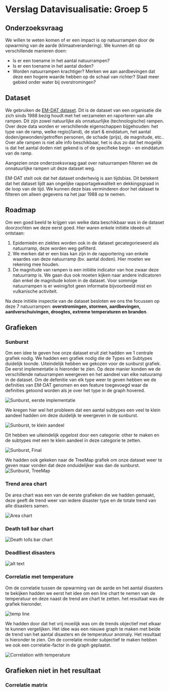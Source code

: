 # Verslag Datavisualisatie: Groep 5

## Onderzoeksvraag

We willen te weten komen of er een impact is op natuurrampen door de opwarming van de aarde (klimaatverandering). We kunnen dit op verschillende manieren doen:
- Is er een toename in het aantal natuurrampen?
- Is er een toename in het aantal doden?
- Worden natuurrampen krachtiger? Merken we aan aardbevingen dat deze een hogere waarde hebben op de schaal van richter? Staat meer gebied onder water bij overstromingen?

## Dataset

We gebruiken de [EM-DAT dataset](https://www.emdat.be/). Dit is de dataset van een organisatie die zich sinds 1988 bezig houdt met het verzamelen en raporteren van alle rampen. Dit zijn zowel natuurlijke als onnatuurlijke (technologische) rampen. 
Over deze data worden er verschillende eigenschappen bijgehouden: het type van de ramp, welke regio(/land), de start & einddatum, het aantal doden/gewonden/getroffen personen, de schade (prijs), de magnitude, etc.. 
Over alle rampen is niet alle info beschikbaar, het is dus zo dat het mogelijk is dat het aantal doden niet gekend is of de specifieke begin - en einddatum van de ramp.

Aangezien onze onderzoeksvraag gaat over natuurrampen filteren we de onnatuurlijke rampen uit deze dataset weg. 

EM-DAT stelt ook dat het dataset onderhevig is aan tijdsbias. Dit betekent dat het dataset lijdt aan ongelijke rapportagekwaliteit en dekkingsgraad in de loop van de tijd. We kunnen deze bias verminderen door het dataset te filteren om alleen gegevens na het jaar 1988 op te nemen.

## Roadmap

Om een goed beeld te krijgen van welke data beschikbaar was in de dataset doorzochten we deze eerst goed. Hier waren enkele initiële ideeën uit ontstaan:
1. Epidemieën en ziektes worden ook in de dataset gecategorieseerd als natuurramp, deze worden weg gefilterd.
2. We merken dat er een bias kan zijn in de rapportering van enkele waardes van deze natuurramp (bv. aantal doden). Hier moeten we rekening mee houden.
3. De magnitude van rampen is een initiële indicator van hoe zwaar deze natuurramp is. We gaan dus ook moeten kijken naar andere indicatoren dan enkel de magnitude kolom in de dataset. Voor sommige natuurrampen is er weinig/tot geen informatie bijvoorbeeld mist en vulkanische activiteit.

Na deze initiële inspectie van de dataset besloten we ons the focussen op deze 7 natuurrampen: **overstromingen, stormen, aardbevingen, aardverschuivingen, droogtes, extreme temperaturen en branden**.

## Grafieken
### Sunburst
Om een idee te geven hoe onze dataset eruit ziet hadden we 1 centrale grafiek nodig. We hadden een grafiek nodig die de Types en Subtypes duidelijk toonde. Uiteindelijk hebben we gekozen voor de sunburst grafiek. De eerst implementatie is hieronder te zien. Op deze manier konden we de verschillende natuurrampen weergeven en het aandeel van elke natuuramp in de dataset. Om de defenitie van elk type weer te geven hebben we de definities van EM-DAT genomen en een feature toegevoegd waar de definities getoond worden als je over het type in de graph hovered.

![Sunburst, eerste implementatie](/Assets/Selection_015.png)

We kregen hier wel het probleem dat een aantal subtypes een veel te klein aandeel hadden om deze duidelijk te weergeven in de sunburst.

![Sunburst, te klein aandeel](/Assets/Selection_016.png)

Dit hebben we uiteindelijk opgelost door een categorie: other te maken en de subtypes met een te klein aandeel in deze categorie te zetten.

![Sunburst, Final](/Assets/Selection_014.png)

We hadden ook gekeken naar de TreeMap grafiek om onze dataset weer te geven maar vonden dat deze onduidelijker was dan de sunburst.
![Sunburst, TreeMap](/Assets/image.png)


### Trend area chart
De area chart was een van de eerste grafieken die we hadden gemaakt, deze geeft de trend weer van iedere disaster type en de totale trend van alle disasters samen.

![Area chart](/Assets/area-chart.png)

### Death toll bar chart

![Death tolls bar chart](/Assets/Death-tolls.png)

### Deadlliest disasters

![alt text](/Assets/Deadliest_all.png)

### Correlatie met temperature
Om de correlatie tussen de opwarming van de aarde en het aantal disasters te bekijken hadden we eerst het idee om een line chart te nemen van de temperatuur en deze naast de trend are chart te zetten. het resultaat was de grafiek hieronder.

![temp line](/Assets/temp_line.png)

We hadden door dat het vrij moeilijk was om de trends objectief met elkaar te kunnen vergelijken. Het idee was een nieuwe graph te maken met beide de trend van het aantal disasters en de temperatuur anomaly. Het resultaat is hieronder te zien. Om de correlatie minder subjectief te maken hebben we ook een correlatie-factor in de graph geplaatst.

![Correlation with temperature](/Assets/corr_all.png)

## Grafieken niet in het resultaat
### Correlatie matrix
